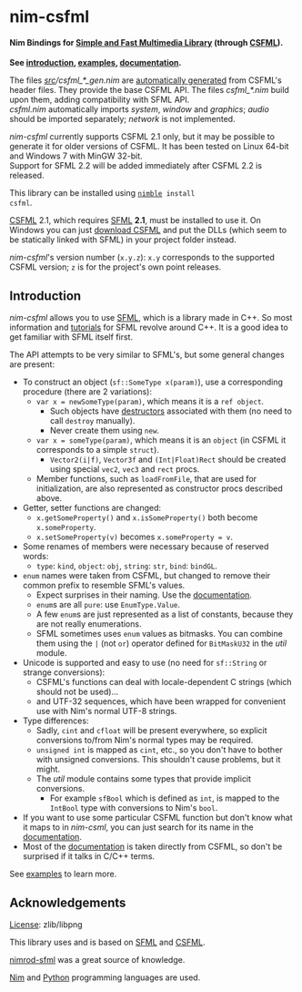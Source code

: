 nim-csfml
=========
#### Nim Bindings for [Simple and Fast Multimedia Library][sfml] (through [CSFML][]).

**See [introduction](#introduction), [examples](examples), [documentation][].**

The files <em>[src](src)/csfml\_\*\_gen.nim</em> are [automatically generated](generate) from CSFML's header files. They provide the base CSFML API. The files <em>csfml_\*.nim</em> build upon them, adding compatibility with SFML API.  
*csfml.nim* automatically imports *system*, *window* and *graphics*; *audio* should be imported separately; *network* is not implemented.

*nim-csfml* currently supports CSFML 2.1 only, but it may be possible to generate it for older versions of CSFML. It has been tested on Linux 64-bit and Windows 7 with MinGW 32-bit.  
Support for SFML 2.2 will be added immediately after CSFML 2.2 is released.

This library can be installed using <code>[nimble][] install csfml</code>.

[CSFML][] 2.1, which requires [SFML][] **2.1**, must be installed to use it.
On Windows you can just [download CSFML][csfml] and put the DLLs (which seem to be statically linked with SFML) in your project folder instead.

*nim-csfml*'s version number (`x.y.z`): `x.y` corresponds to the supported CSFML version; `z` is for the project's own point releases.


Introduction
------------

*nim-csfml* allows you to use [SFML][], which is a library made in C++. So most information and [tutorials][sfml-tutorials] for SFML revolve around C++. It is a good idea to get familiar with SFML itself first.

The API attempts to be very similar to SFML's, but some general changes are present:

- To construct an object (`sf::SomeType x(param)`), use a corresponding procedure (there are 2 variations):
    - `var x = newSomeType(param)`, which means it is a `ref object`.
        - Such objects have [destructors][nim-destructors] associated with them (no need to call `destroy` manually).
        - Never create them using `new`.
    - `var x = someType(param)`, which means it is an `object` (in CSFML it corresponds to a simple `struct`).
        - `Vector2(i|f)`, `Vector3f` and `(Int|Float)Rect` should be created using special `vec2`, `vec3` and `rect` procs.
    - Member functions, such as `loadFromFile`, that are used for initialization, are also represented as constructor procs described above.
- Getter, setter functions are changed:
    - `x.getSomeProperty()` and `x.isSomeProperty()` both become `x.someProperty`.
    - `x.setSomeProperty(v)` becomes `x.someProperty = v`.
- Some renames of members were necessary because of reserved words:
    - `type`: `kind`, `object`: `obj`, `string`: `str`, `bind`: `bindGL`.
- `enum` names were taken from CSFML, but changed to remove their common prefix to resemble SFML's values.
    - Expect surprises in their naming. Use the [documentation][].
    - `enum`s are all `pure`: use `EnumType.Value`.
    - A few `enum`s are just represented as a list of constants, because they are not really enumerations.
    - SFML sometimes uses `enum` values as bitmasks. You can combine them using the `|` (not `or`) operator defined for `BitMaskU32` in the *util* module.
- Unicode is supported and easy to use (no need for `sf::String` or strange conversions):
    - CSFML's functions can deal with locale-dependent C strings (which should not be used)...
    - and UTF-32 sequences, which have been wrapped for convenient use with Nim's normal UTF-8 strings.
- Type differences:
    - Sadly, `cint` and `cfloat` will be present everywhere, so explicit conversions to/from Nim's normal types may be required.
    - `unsigned int` is mapped as `cint`, etc., so you don't have to bother with unsigned conversions. This shouldn't cause problems, but it might.
    - The *util* module contains some types that provide implicit conversions.
        - For example `sfBool` which is defined as `int`, is mapped to the `IntBool` type with conversions to Nim's `bool`.
- If you want to use some particular CSFML function but don't know what it maps to in *nim-csml*, you can just search for its name in the [documentation][].
- Most of the [documentation][] is taken directly from CSFML, so don't be surprised if it talks in C/C++ terms.

See [examples](examples) to learn more.


Acknowledgements
----------------

[License](LICENSE): zlib/libpng

This library uses and is based on [SFML][] and [CSFML][].

[nimrod-sfml][] was a great source of knowledge.

[Nim][] and [Python][] programming languages are used.


[documentation]: http://blaxpirit.github.io/nim-csfml/
[sfml]: http://www.sfml-dev.org/ "Simple and Fast Multimedia Library"
[csfml]: http://www.sfml-dev.org/download/csfml/
[sfml-tutorials]: http://www.sfml-dev.org/tutorials/
[nim]: http://nim-lang.org/
[nim-destructors]: http://nim-lang.org/manual.html#destructors
[python]: http://python.org/
[nimble]: https://github.com/nim-lang/nimble
[nimrod-sfml]: https://github.com/fowlmouth/nimrod-sfml
